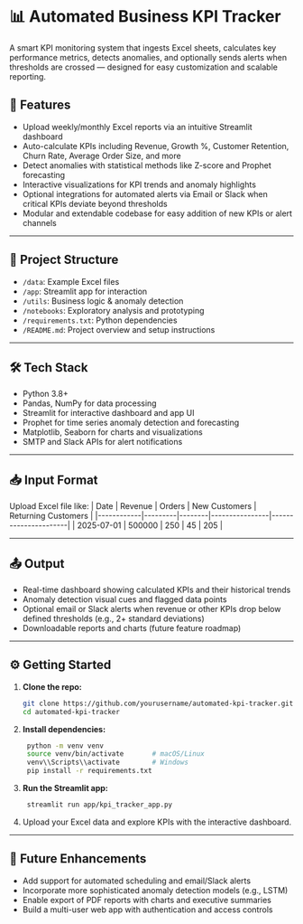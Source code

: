 # 📊 Automated Business KPI Tracker

A smart KPI monitoring system that ingests Excel sheets, calculates key performance metrics, detects anomalies, and optionally sends alerts when thresholds are crossed — designed for easy customization and scalable reporting.

## 🚀 Features
- Upload weekly/monthly Excel reports via an intuitive Streamlit dashboard
- Auto-calculate KPIs including Revenue, Growth %, Customer Retention, Churn Rate, Average Order Size, and more
- Detect anomalies with statistical methods like Z-score and Prophet forecasting
- Interactive visualizations for KPI trends and anomaly highlights
- Optional integrations for automated alerts via Email or Slack when critical KPIs deviate beyond thresholds
- Modular and extendable codebase for easy addition of new KPIs or alert channels

---

## 📁 Project Structure
- `/data`: Example Excel files
- `/app`: Streamlit app for interaction
- `/utils`: Business logic & anomaly detection
- `/notebooks`: Exploratory analysis and prototyping
- `/requirements.txt`: Python dependencies
- `/README.md`: Project overview and setup instructions

--- 

## 🛠️ Tech Stack
- Python 3.8+  
- Pandas, NumPy for data processing  
- Streamlit for interactive dashboard and app UI  
- Prophet for time series anomaly detection and forecasting  
- Matplotlib, Seaborn for charts and visualizations  
- SMTP and Slack APIs for alert notifications

---

## 📥 Input Format
Upload Excel file like:
| Date       | Revenue | Orders | New Customers | Returning Customers |
|------------|---------|--------|----------------|----------------------|
| 2025-07-01 | 500000  | 250    | 45             | 205                  |

---

## 📤 Output
- Real-time dashboard showing calculated KPIs and their historical trends  
- Anomaly detection visual cues and flagged data points  
- Optional email or Slack alerts when revenue or other KPIs drop below defined thresholds (e.g., 2+ standard deviations)  
- Downloadable reports and charts (future feature roadmap)

---

## ⚙️ Getting Started

1. **Clone the repo:**

   ```bash
   git clone https://github.com/yourusername/automated-kpi-tracker.git
   cd automated-kpi-tracker

2. **Install dependencies:**

   ```bash
    python -m venv venv
    source venv/bin/activate       # macOS/Linux
    venv\\Scripts\\activate        # Windows
    pip install -r requirements.txt

3. **Run the Streamlit app:**

   ```bash
    streamlit run app/kpi_tracker_app.py
   
4. Upload your Excel data and explore KPIs with the interactive dashboard.

---

## 🔮 Future Enhancements
- Add support for automated scheduling and email/Slack alerts
- Incorporate more sophisticated anomaly detection models (e.g., LSTM)
- Enable export of PDF reports with charts and executive summaries
- Build a multi-user web app with authentication and access controls
